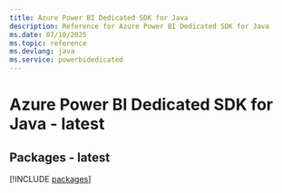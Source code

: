 ```yaml
---
title: Azure Power BI Dedicated SDK for Java
description: Reference for Azure Power BI Dedicated SDK for Java
ms.date: 07/10/2025
ms.topic: reference
ms.devlang: java
ms.service: powerbidedicated
---
```

# Azure Power BI Dedicated SDK for Java - latest
## Packages - latest
[!INCLUDE [packages](power-bi-dedicated-index.md)]